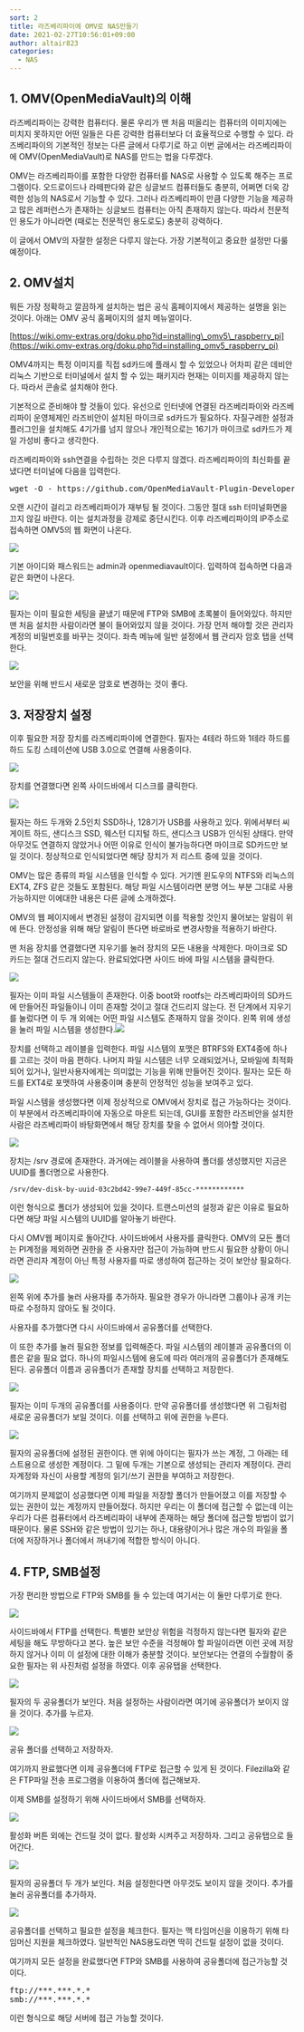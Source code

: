 ```yaml
---
sort: 2
title: 라즈베리파이에 OMV로 NAS만들기
date: 2021-02-27T10:56:01+09:00
author: altair823
categories:
  - NAS
---
```

## 1. OMV(OpenMediaVault)의 이해

라즈베리파이는 강력한 컴퓨터다. 물론 우리가 맨 처음 떠올리는 컴퓨터의 이미지에는 미치지 못하지만 어떤 일들은 다른 강력한 컴퓨터보다 더 효율적으로 수행할 수 있다. 라즈베리파이의 기본적인 정보는 다른 글에서 다루기로 하고 이번 글에서는 라즈베리파이에 OMV(OpenMediaVault)로 NAS를 만드는 법을 다루겠다.

OMV는 라즈베리파이를 포함한 다양한 컴퓨터를 NAS로 사용할 수 있도록 해주는 프로그램이다. 오드로이드나 라떼판다와 같은 싱글보드 컴퓨터들도 충분히, 어쩌면 더욱 강력한 성능의 NAS로서 기능할 수 있다. 그러나 라즈베리파이 만큼 다양한 기능을 제공하고 많은 레퍼런스가 존재하는 싱글보드 컴퓨터는 아직 존재하지 않는다. 따라서 전문적인 용도가 아니라면 (때로는 전문적인 용도로도) 충분히 강력하다.

이 글에서 OMV의 자잘한 설정은 다루지 않는다. 가장 기본적이고 중요한 설정만 다룰 예정이다.

## 2. OMV설치

뭐든 가장 정확하고 깔끔하게 설치하는 법은 공식 홈페이지에서 제공하는 설명을 읽는 것이다. 아래는 OMV 공식 홈페이지의 설치 메뉴얼이다.

[https://wiki.omv-extras.org/doku.php?id=installing\_omv5\_raspberry_pi](https://wiki.omv-extras.org/doku.php?id=installing_omv5_raspberry_pi)

OMV4까지는 특정 이미지를 직접 sd카드에 플래시 할 수 있었으나 어차피 같은 데비안 리눅스 기반으로 터미널에서 설치 할 수 있는 패키지라 현재는 이미지를 제공하지 않는다. 따라서 콘솔로 설치해야 한다.

기본적으로 준비해야 할 것들이 있다. 유선으로 인터넷에 연결된 라즈베리파이와 라즈베리파이 운영체제인 라즈비안이 설치된 마이크로 sd카드가 필요하다. 자질구레한 설정과 플러그인을 설치해도 4기가를 넘지 않으나 개인적으로는 16기가 마이크로 sd카드가 제일 가성비 좋다고 생각한다.

라즈베리파이와 ssh연결을 수립하는 것은 다루지 않겠다. 라즈베리파이의 최신화를 끝냈다면 터미널에 다음을 입력한다.

<pre class="EnlighterJSRAW" data-enlighter-language="generic" data-enlighter-theme="godzilla">wget -O - https://github.com/OpenMediaVault-Plugin-Developers/installScript/raw/master/install | sudo bash</pre>

오랜 시간이 걸리고 라즈베리파이가 재부팅 될 것이다. 그동안 절대 ssh 터미널화면을 끄지 않길 바란다. 이는 설치과정을 강제로 중단시킨다. 이후 라즈베리파이의 IP주소로 접속하면 OMV5의 웹 화면이 나온다.

<img src="https://user-images.githubusercontent.com/46125008/123520558-46009000-d6ec-11eb-81b2-0187ba99efe2.png" /> 

기본 아이디와 패스워드는 admin과 openmediavault이다. 입력하여 접속하면 다음과 같은 화면이 나온다.

<img src = "https://user-images.githubusercontent.com/46125008/123520562-4862ea00-d6ec-11eb-855f-3767cb1154e5.png">



필자는 이미 필요한 세팅을 끝냈기 때문에 FTP와 SMB에 초록불이 들어와있다. 하지만 맨 처음 설치한 사람이라면 불이 들어와있지 않을 것이다. 가장 먼저 해야할 것은 관리자 계정의 비밀번호를 바꾸는 것이다. 좌측 메뉴에 일반 설정에서 웹 관리자 암호 탭을 선택한다.

<img src="https://user-images.githubusercontent.com/46125008/123520564-49941700-d6ec-11eb-8da2-5a3af892fb20.png">

보안을 위해 반드시 새로운 암호로 변경하는 것이 좋다.

## 3. 저장장치 설정

이후 필요한 저장 장치를 라즈베리파이에 연결한다. 필자는 4테라 하드와 1테라 하드를 하드 도킹 스테이션에 USB 3.0으로 연결해 사용중이다.

<img src="https://user-images.githubusercontent.com/46125008/123520565-4ac54400-d6ec-11eb-9eab-f3e130d8e844.jpg" /> 

장치를 연결했다면 왼쪽 사이드바에서 디스크를 클릭한다.

<img src="https://user-images.githubusercontent.com/46125008/123520567-4b5dda80-d6ec-11eb-9b50-c263980187da.png" /> 

필자는 하드 두개와 2.5인치 SSD하나, 128기가 USB를 사용하고 있다. 위에서부터 씨게이트 하드, 샌디스크 SSD, 웨스턴 디지털 하드, 샌디스크 USB가 인식된 상태다. 만약 아무것도 연결하지 않았거나 어떤 이유로 인식이 불가능하다면 마이크로 SD카드만 보일 것이다. 정상적으로 인식되었다면 해당 장치가 저 리스트 중에 있을 것이다.

OMV는 많은 종류의 파일 시스템을 인식할 수 있다. 거기엔 윈도우의 NTFS와 리눅스의 EXT4, ZFS 같은 것들도 포함된다. 해당 파일 시스템이라면 분명 어느 부분 그대로 사용 가능하지만 이에대한 내용은 다른 글에 소개하겠다.

OMV의 웹 페이지에서 변경된 설정이 감지되면 이를 적용할 것인지 물어보는 알림이 위에 뜬다. 안정성을 위해 해당 알림이 뜬다면 바로바로 변경사항을 적용하기 바란다.

맨 처음 장치를 연결했다면 지우기를 눌러 장치의 모든 내용을 삭제한다. 마이크로 SD카드는 절대 건드리지 않는다. 완료되었다면 사이드 바에 파일 시스템을 클릭한다.

<img src="https://user-images.githubusercontent.com/46125008/123520568-4bf67100-d6ec-11eb-9f64-a0a503fa95b2.png" /> 

필자는 이미 파일 시스템들이 존재한다. 이중 boot와 rootfs는 라즈베리파이의 SD카드에 만들어진 파일들이니 이미 존재할 것이고 절대 건드리지 않는다. 전 단계에서 지우기를 눌렀다면 이 두 개 외에는 어떤 파일 시스템도 존재하지 않을 것이다. 왼쪽 위에 생성을 눌러 파일 시스템을 생성한다.<img src="https://user-images.githubusercontent.com/46125008/123520572-4d279e00-d6ec-11eb-92d1-be990a4a5e43.png" /> 

장치를 선택하고 레이블을 입력한다. 파일 시스템의 포맷은 BTRFS와 EXT4중에 하나를 고르는 것이 마음 편하다. 나머지 파일 시스템은 너무 오래되었거나, 모바일에 최적화되어 있거나, 일반사용자에게는 의미없는 기능을 위해 만들어진 것이다. 필자는 모든 하드를 EXT4로 포맷하여 사용중이며 충분히 안정적인 성능을 보여주고 있다.

파일 시스템을 생성했다면 이제 정상적으로 OMV에서 장치로 접근 가능하다는 것이다. 이 부분에서 라즈베리파이에 자동으로 마운트 되는데, GUI를 포함한 라즈비안을 설치한 사람은 라즈베리파이 바탕화면에서 해당 장치를 찾을 수 없어서 의아할 것이다.

<img src="https://user-images.githubusercontent.com/46125008/123520574-4d279e00-d6ec-11eb-9faf-c4440cd96cd2.png" /> 

장치는 /srv 경로에 존재한다. 과거에는 레이블을 사용하여 폴더를 생성했지만 지금은 UUID를 폴더명으로 사용한다.

```
/srv/dev-disk-by-uuid-03c2bd42-99e7-449f-85cc-************
```

이런 형식으로 폴더가 생성되어 있을 것이다. 트랜스미션의 설정과 같은 이유로 필요하다면 해당 파일 시스템의 UUID를 알아놓기 바란다.

다시 OMV웹 페이지로 돌아간다. 사이드바에서 사용자를 클릭한다. OMV의 모든 폴더는 PI계정을 제외하면 권한을 준 사용자만 접근이 가능하며 반드시 필요한 상황이 아니라면 관리자 계정이 아닌 특정 사용자를 따로 생성하여 접근하는 것이 보안상 필요하다.

<img src="https://user-images.githubusercontent.com/46125008/123520576-4dc03480-d6ec-11eb-93d9-1f5e38f54f84.png" /> 

왼쪽 위에 추가를 눌러 사용자를 추가하자. 필요한 경우가 아니라면 그룹이나 공개 키는 따로 수정하지 않아도 될 것이다.

사용자를 추가했다면 다시 사이드바에서 공유폴더를 선택한다.

이 또한 추가를 눌러 필요한 정보를 입력해준다. 파일 시스템의 레이블과 공유폴더의 이름은 같을 필요 없다. 하나의 파일시스템에 용도에 따라 여러개의 공유폴더가 존재해도 된다. 공유폴더 이름과 공유폴더가 존재할 장치를 선택하고 저장한다.

<img src="https://user-images.githubusercontent.com/46125008/123520629-8fe97600-d6ec-11eb-9ab6-f09abcce134d.png" /> 

필자는 이미 두개의 공유폴더를 사용중이다. 만약 공유폴더를 생성했다면 위 그림처럼 새로운 공유폴더가 보일 것이다. 이를 선택하고 위에 권한을 누른다.

<img src="https://user-images.githubusercontent.com/46125008/123520631-911aa300-d6ec-11eb-8e12-546ba0204275.png" /> 

필자의 공유폴더에 설정된 권한이다. 맨 위에 아이디는 필자가 쓰는 계정, 그 아래는 테스트용으로 생성한 계정이다. 그 밑에 두개는 기본으로 생성되는 관리자 계정이다. 관리자계정와 자신이 사용할 계정의 읽기/쓰기 권한을 부여하고 저장한다.

여기까지 문제없이 성공했다면 이제 파일을 저장할 폴더가 만들어졌고 이를 저장할 수 있는 권한이 있는 계정까지 만들어졌다. 하지만 우리는 이 폴더에 접근할 수 없는데 이는 우리가 다른 컴퓨터에서 라즈베리파이 내부에 존재하는 해당 폴더에 접근할 방법이 없기 때문이다. 물론 SSH와 같은 방법이 있기는 하나, 대용량이거나 많은 개수의 파일을 폴더에 저장하거나 폴더에서 꺼내기에 적합한 방식이 아니다.

## 4. FTP, SMB설정

가장 편리한 방법으로 FTP와 SMB를 들 수 있는데 여기서는 이 둘만 다루기로 한다.

<img src="https://user-images.githubusercontent.com/46125008/123520632-91b33980-d6ec-11eb-9eb1-18a0697c2fab.png" /> 

사이드바에서 FTP를 선택한다. 특별한 보안상 위험을 걱정하지 않는다면 필자와 같은 세팅을 해도 무방하다고 본다. 높은 보안 수준을 걱정해야 할 파일이라면 이런 곳에 저장하지 않거나 이미 이 설정에 대한 이해가 충분할 것이다. 보안보다는 연결의 수월함이 중요한 필자는 위 사진처럼 설정을 하였다. 이후 공유탭을 선택한다.

<img src="https://user-images.githubusercontent.com/46125008/123520634-94ae2a00-d6ec-11eb-9a0c-6e6ad3c65097.png" /> 

필자의 두 공유폴더가 보인다. 처음 설정하는 사람이라면 여기에 공유폴더가 보이지 않을 것이다. 추가를 누르자.

<img src="https://user-images.githubusercontent.com/46125008/123520635-94ae2a00-d6ec-11eb-910f-f7fdea2e8204.png" /> 

공유 폴더를 선택하고 저장하자.

여기까지 완료했다면 이제 공유폴더에 FTP로 접근할 수 있게 된 것이다. Filezilla와 같은 FTP파일 전송 프로그램을 이용하여 폴더에 접근해보자.

이제 SMB를 설정하기 위해 사이드바에서 SMB를 선택하자.

<img src="https://user-images.githubusercontent.com/46125008/123520636-9546c080-d6ec-11eb-964a-27a9e001eadb.png" /> 

활성화 버튼 외에는 건드릴 것이 없다. 활성화 시켜주고 저장하자. 그리고 공유탭으로 들어간다.

<img src="https://user-images.githubusercontent.com/46125008/123520637-95df5700-d6ec-11eb-8439-7f401fb14047.png" /> 

필자의 공유폴더 두 개가 보인다. 처음 설정한다면 아무것도 보이지 않을 것이다. 추가를 눌러 공유폴더를 추가하자.

<img src="https://user-images.githubusercontent.com/46125008/123520638-95df5700-d6ec-11eb-89ab-8ed9d2dd10b0.png" /> 

공유폴더를 선택하고 필요한 설정을 체크한다. 필자는 맥 타임머신을 이용하기 위해 타임머신 지원을 체크하였다. 일반적인 NAS용도라면 딱히 건드릴 설정이 없을 것이다.

여기까지 모든 설정을 완료했다면 FTP와 SMB를 사용하여 공유폴더에 접근가능할 것이다.

<pre class="EnlighterJSRAW" data-enlighter-language="generic" data-enlighter-theme="godzilla" data-enlighter-linenumbers="false">ftp://***.***.*.*
smb://***.***.*.*</pre>

이런 형식으로 해당 서버에 접근 가능할 것이다.

&nbsp;